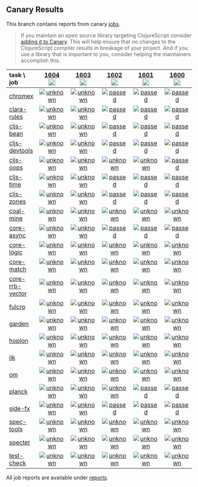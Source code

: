 ## Canary Results

This branch contains reports from canary [jobs](https://github.com/cljs-oss/canary/tree/jobs).

> If you maintain an open source library targeting ClojureScript consider [adding it to Canary](https://github.com/cljs-oss/canary/tree/master#how-to-participate). This will help ensure that no changes to the ClojureScript compiler results in breakage of your project. And if you use a library that is important to you, consider helping the maintainers accomplish this.

[//]: # (begin_overview_table)

| task \ job | <a href="reports/2020/11/20/job-001604-1.10.825-5e88d338" title="job #1604&#xA;&#xA;job&#xA;&#xA;requested by BinaryAge Bot (@babot) on 2020-11-20T11:06:18Z">1604<br/><img width=20 height=20 src="https://avatars0.githubusercontent.com/u/1476765?v=4&s=60"></a> | <a href="reports/2020/11/19/job-001603-1.10.825-5e88d338" title="job #1603&#xA;&#xA;job&#xA;&#xA;requested by BinaryAge Bot (@babot) on 2020-11-19T11:06:10Z">1603<br/><img width=20 height=20 src="https://avatars0.githubusercontent.com/u/1476765?v=4&s=60"></a> | <a href="reports/2020/11/18/job-001602-1.10.825-5e88d338" title="job #1602&#xA;&#xA;job&#xA;&#xA;requested by BinaryAge Bot (@babot) on 2020-11-18T11:06:15Z">1602<br/><img width=20 height=20 src="https://avatars0.githubusercontent.com/u/1476765?v=4&s=60"></a> | <a href="reports/2020/11/17/job-001601-1.10.825-5e88d338" title="job #1601&#xA;&#xA;job&#xA;&#xA;requested by BinaryAge Bot (@babot) on 2020-11-17T11:06:04Z">1601<br/><img width=20 height=20 src="https://avatars0.githubusercontent.com/u/1476765?v=4&s=60"></a> | <a href="reports/2020/11/16/job-001600-1.10.825-5e88d338" title="job #1600&#xA;&#xA;job&#xA;&#xA;requested by BinaryAge Bot (@babot) on 2020-11-16T11:06:07Z">1600<br/><img width=20 height=20 src="https://avatars0.githubusercontent.com/u/1476765?v=4&s=60"></a> | <a href="reports/2020/11/15/job-001599-1.10.825-5e88d338" title="job #1599&#xA;&#xA;job&#xA;&#xA;requested by BinaryAge Bot (@babot) on 2020-11-15T11:05:57Z">1599<br/><img width=20 height=20 src="https://avatars0.githubusercontent.com/u/1476765?v=4&s=60"></a> | <a href="reports/2020/11/14/job-001598-1.10.825-5e88d338" title="job #1598&#xA;&#xA;job&#xA;&#xA;requested by BinaryAge Bot (@babot) on 2020-11-14T11:05:51Z">1598<br/><img width=20 height=20 src="https://avatars0.githubusercontent.com/u/1476765?v=4&s=60"></a> | <a href="reports/2020/11/13/job-001597-1.10.825-5e88d338" title="job #1597&#xA;&#xA;job&#xA;&#xA;requested by BinaryAge Bot (@babot) on 2020-11-13T11:05:54Z">1597<br/><img width=20 height=20 src="https://avatars0.githubusercontent.com/u/1476765?v=4&s=60"></a> | <a href="reports/2020/11/12/job-001596-1.10.825-5e88d338" title="job #1596&#xA;&#xA;job&#xA;&#xA;requested by BinaryAge Bot (@babot) on 2020-11-12T11:05:45Z">1596<br/><img width=20 height=20 src="https://avatars0.githubusercontent.com/u/1476765?v=4&s=60"></a> | <a href="reports/2020/11/11/job-001595-1.10.825-5e88d338" title="job #1595&#xA;&#xA;job&#xA;&#xA;requested by BinaryAge Bot (@babot) on 2020-11-11T11:05:44Z">1595<br/><img width=20 height=20 src="https://avatars0.githubusercontent.com/u/1476765?v=4&s=60"></a> |
| :--- | :---: | :---: | :---: | :---: | :---: | :---: | :---: | :---: | :---: | :---: |
| [chromex](https://github.com/binaryage/chromex) | <a href="reports/2020/11/20/job-001604-1.10.825-5e88d338#-chromex"><img title="unknown" src="http://box.binaryage.com/s-unknown.svg"><a> | <a href="reports/2020/11/19/job-001603-1.10.825-5e88d338#-chromex"><img title="unknown" src="http://box.binaryage.com/s-unknown.svg"><a> | <a href="reports/2020/11/18/job-001602-1.10.825-5e88d338#-chromex"><img title="passed" src="http://box.binaryage.com/s-passed.svg"><a> | <a href="reports/2020/11/17/job-001601-1.10.825-5e88d338#-chromex"><img title="passed" src="http://box.binaryage.com/s-passed.svg"><a> | <a href="reports/2020/11/16/job-001600-1.10.825-5e88d338#-chromex"><img title="passed" src="http://box.binaryage.com/s-passed.svg"><a> | <a href="reports/2020/11/15/job-001599-1.10.825-5e88d338#-chromex"><img title="passed" src="http://box.binaryage.com/s-passed.svg"><a> | <a href="reports/2020/11/14/job-001598-1.10.825-5e88d338#-chromex"><img title="passed" src="http://box.binaryage.com/s-passed.svg"><a> | <a href="reports/2020/11/13/job-001597-1.10.825-5e88d338#-chromex"><img title="passed" src="http://box.binaryage.com/s-passed.svg"><a> | <a href="reports/2020/11/12/job-001596-1.10.825-5e88d338#-chromex"><img title="unknown" src="http://box.binaryage.com/s-unknown.svg"><a> | <a href="reports/2020/11/11/job-001595-1.10.825-5e88d338#-chromex"><img title="unknown" src="http://box.binaryage.com/s-unknown.svg"><a> |
| [clara-rules](https://github.com/cerner/clara-rules) | <a href="reports/2020/11/20/job-001604-1.10.825-5e88d338#-clara-rules"><img title="unknown" src="http://box.binaryage.com/s-unknown.svg"><a> | <a href="reports/2020/11/19/job-001603-1.10.825-5e88d338#-clara-rules"><img title="unknown" src="http://box.binaryage.com/s-unknown.svg"><a> | <a href="reports/2020/11/18/job-001602-1.10.825-5e88d338#-clara-rules"><img title="passed" src="http://box.binaryage.com/s-passed.svg"><a> | <a href="reports/2020/11/17/job-001601-1.10.825-5e88d338#-clara-rules"><img title="passed" src="http://box.binaryage.com/s-passed.svg"><a> | <a href="reports/2020/11/16/job-001600-1.10.825-5e88d338#-clara-rules"><img title="passed" src="http://box.binaryage.com/s-passed.svg"><a> | <a href="reports/2020/11/15/job-001599-1.10.825-5e88d338#-clara-rules"><img title="passed" src="http://box.binaryage.com/s-passed.svg"><a> | <a href="reports/2020/11/14/job-001598-1.10.825-5e88d338#-clara-rules"><img title="passed" src="http://box.binaryage.com/s-passed.svg"><a> | <a href="reports/2020/11/13/job-001597-1.10.825-5e88d338#-clara-rules"><img title="passed" src="http://box.binaryage.com/s-passed.svg"><a> | <a href="reports/2020/11/12/job-001596-1.10.825-5e88d338#-clara-rules"><img title="unknown" src="http://box.binaryage.com/s-unknown.svg"><a> | <a href="reports/2020/11/11/job-001595-1.10.825-5e88d338#-clara-rules"><img title="unknown" src="http://box.binaryage.com/s-unknown.svg"><a> |
| [cljs-bean](https://github.com/mfikes/cljs-bean) | <a href="reports/2020/11/20/job-001604-1.10.825-5e88d338#-cljs-bean"><img title="unknown" src="http://box.binaryage.com/s-unknown.svg"><a> | <a href="reports/2020/11/19/job-001603-1.10.825-5e88d338#-cljs-bean"><img title="unknown" src="http://box.binaryage.com/s-unknown.svg"><a> | <a href="reports/2020/11/18/job-001602-1.10.825-5e88d338#-cljs-bean"><img title="passed" src="http://box.binaryage.com/s-passed.svg"><a> | <a href="reports/2020/11/17/job-001601-1.10.825-5e88d338#-cljs-bean"><img title="passed" src="http://box.binaryage.com/s-passed.svg"><a> | <a href="reports/2020/11/16/job-001600-1.10.825-5e88d338#-cljs-bean"><img title="passed" src="http://box.binaryage.com/s-passed.svg"><a> | <a href="reports/2020/11/15/job-001599-1.10.825-5e88d338#-cljs-bean"><img title="passed" src="http://box.binaryage.com/s-passed.svg"><a> | <a href="reports/2020/11/14/job-001598-1.10.825-5e88d338#-cljs-bean"><img title="passed" src="http://box.binaryage.com/s-passed.svg"><a> | <a href="reports/2020/11/13/job-001597-1.10.825-5e88d338#-cljs-bean"><img title="passed" src="http://box.binaryage.com/s-passed.svg"><a> | <a href="reports/2020/11/12/job-001596-1.10.825-5e88d338#-cljs-bean"><img title="unknown" src="http://box.binaryage.com/s-unknown.svg"><a> | <a href="reports/2020/11/11/job-001595-1.10.825-5e88d338#-cljs-bean"><img title="unknown" src="http://box.binaryage.com/s-unknown.svg"><a> |
| [cljs-devtools](https://github.com/binaryage/cljs-devtools) | <a href="reports/2020/11/20/job-001604-1.10.825-5e88d338#-cljs-devtools"><img title="unknown" src="http://box.binaryage.com/s-unknown.svg"><a> | <a href="reports/2020/11/19/job-001603-1.10.825-5e88d338#-cljs-devtools"><img title="unknown" src="http://box.binaryage.com/s-unknown.svg"><a> | <a href="reports/2020/11/18/job-001602-1.10.825-5e88d338#-cljs-devtools"><img title="passed" src="http://box.binaryage.com/s-passed.svg"><a> | <a href="reports/2020/11/17/job-001601-1.10.825-5e88d338#-cljs-devtools"><img title="passed" src="http://box.binaryage.com/s-passed.svg"><a> | <a href="reports/2020/11/16/job-001600-1.10.825-5e88d338#-cljs-devtools"><img title="passed" src="http://box.binaryage.com/s-passed.svg"><a> | <a href="reports/2020/11/15/job-001599-1.10.825-5e88d338#-cljs-devtools"><img title="passed" src="http://box.binaryage.com/s-passed.svg"><a> | <a href="reports/2020/11/14/job-001598-1.10.825-5e88d338#-cljs-devtools"><img title="passed" src="http://box.binaryage.com/s-passed.svg"><a> | <a href="reports/2020/11/13/job-001597-1.10.825-5e88d338#-cljs-devtools"><img title="passed" src="http://box.binaryage.com/s-passed.svg"><a> | <a href="reports/2020/11/12/job-001596-1.10.825-5e88d338#-cljs-devtools"><img title="unknown" src="http://box.binaryage.com/s-unknown.svg"><a> | <a href="reports/2020/11/11/job-001595-1.10.825-5e88d338#-cljs-devtools"><img title="unknown" src="http://box.binaryage.com/s-unknown.svg"><a> |
| [cljs-oops](https://github.com/binaryage/cljs-oops) | <a href="reports/2020/11/20/job-001604-1.10.825-5e88d338#-cljs-oops"><img title="unknown" src="http://box.binaryage.com/s-unknown.svg"><a> | <a href="reports/2020/11/19/job-001603-1.10.825-5e88d338#-cljs-oops"><img title="unknown" src="http://box.binaryage.com/s-unknown.svg"><a> | <a href="reports/2020/11/18/job-001602-1.10.825-5e88d338#-cljs-oops"><img title="unknown" src="http://box.binaryage.com/s-unknown.svg"><a> | <a href="reports/2020/11/17/job-001601-1.10.825-5e88d338#-cljs-oops"><img title="unknown" src="http://box.binaryage.com/s-unknown.svg"><a> | <a href="reports/2020/11/16/job-001600-1.10.825-5e88d338#-cljs-oops"><img title="passed" src="http://box.binaryage.com/s-passed.svg"><a> | <a href="reports/2020/11/15/job-001599-1.10.825-5e88d338#-cljs-oops"><img title="passed" src="http://box.binaryage.com/s-passed.svg"><a> | <a href="reports/2020/11/14/job-001598-1.10.825-5e88d338#-cljs-oops"><img title="passed" src="http://box.binaryage.com/s-passed.svg"><a> | <a href="reports/2020/11/13/job-001597-1.10.825-5e88d338#-cljs-oops"><img title="unknown" src="http://box.binaryage.com/s-unknown.svg"><a> | <a href="reports/2020/11/12/job-001596-1.10.825-5e88d338#-cljs-oops"><img title="unknown" src="http://box.binaryage.com/s-unknown.svg"><a> | <a href="reports/2020/11/11/job-001595-1.10.825-5e88d338#-cljs-oops"><img title="unknown" src="http://box.binaryage.com/s-unknown.svg"><a> |
| [cljs-time](https://github.com/andrewmcveigh/cljs-time) | <a href="reports/2020/11/20/job-001604-1.10.825-5e88d338#-cljs-time"><img title="unknown" src="http://box.binaryage.com/s-unknown.svg"><a> | <a href="reports/2020/11/19/job-001603-1.10.825-5e88d338#-cljs-time"><img title="unknown" src="http://box.binaryage.com/s-unknown.svg"><a> | <a href="reports/2020/11/18/job-001602-1.10.825-5e88d338#-cljs-time"><img title="passed" src="http://box.binaryage.com/s-passed.svg"><a> | <a href="reports/2020/11/17/job-001601-1.10.825-5e88d338#-cljs-time"><img title="passed" src="http://box.binaryage.com/s-passed.svg"><a> | <a href="reports/2020/11/16/job-001600-1.10.825-5e88d338#-cljs-time"><img title="passed" src="http://box.binaryage.com/s-passed.svg"><a> | <a href="reports/2020/11/15/job-001599-1.10.825-5e88d338#-cljs-time"><img title="passed" src="http://box.binaryage.com/s-passed.svg"><a> | <a href="reports/2020/11/14/job-001598-1.10.825-5e88d338#-cljs-time"><img title="passed" src="http://box.binaryage.com/s-passed.svg"><a> | <a href="reports/2020/11/13/job-001597-1.10.825-5e88d338#-cljs-time"><img title="passed" src="http://box.binaryage.com/s-passed.svg"><a> | <a href="reports/2020/11/12/job-001596-1.10.825-5e88d338#-cljs-time"><img title="unknown" src="http://box.binaryage.com/s-unknown.svg"><a> | <a href="reports/2020/11/11/job-001595-1.10.825-5e88d338#-cljs-time"><img title="unknown" src="http://box.binaryage.com/s-unknown.svg"><a> |
| [cljs-zones](https://github.com/binaryage/cljs-zones) | <a href="reports/2020/11/20/job-001604-1.10.825-5e88d338#-cljs-zones"><img title="unknown" src="http://box.binaryage.com/s-unknown.svg"><a> | <a href="reports/2020/11/19/job-001603-1.10.825-5e88d338#-cljs-zones"><img title="unknown" src="http://box.binaryage.com/s-unknown.svg"><a> | <a href="reports/2020/11/18/job-001602-1.10.825-5e88d338#-cljs-zones"><img title="passed" src="http://box.binaryage.com/s-passed.svg"><a> | <a href="reports/2020/11/17/job-001601-1.10.825-5e88d338#-cljs-zones"><img title="passed" src="http://box.binaryage.com/s-passed.svg"><a> | <a href="reports/2020/11/16/job-001600-1.10.825-5e88d338#-cljs-zones"><img title="passed" src="http://box.binaryage.com/s-passed.svg"><a> | <a href="reports/2020/11/15/job-001599-1.10.825-5e88d338#-cljs-zones"><img title="passed" src="http://box.binaryage.com/s-passed.svg"><a> | <a href="reports/2020/11/14/job-001598-1.10.825-5e88d338#-cljs-zones"><img title="passed" src="http://box.binaryage.com/s-passed.svg"><a> | <a href="reports/2020/11/13/job-001597-1.10.825-5e88d338#-cljs-zones"><img title="passed" src="http://box.binaryage.com/s-passed.svg"><a> | <a href="reports/2020/11/12/job-001596-1.10.825-5e88d338#-cljs-zones"><img title="unknown" src="http://box.binaryage.com/s-unknown.svg"><a> | <a href="reports/2020/11/11/job-001595-1.10.825-5e88d338#-cljs-zones"><img title="unknown" src="http://box.binaryage.com/s-unknown.svg"><a> |
| [coal-mine](https://github.com/mfikes/coal-mine) | <a href="reports/2020/11/20/job-001604-1.10.825-5e88d338#-coal-mine"><img title="unknown" src="http://box.binaryage.com/s-unknown.svg"><a> | <a href="reports/2020/11/19/job-001603-1.10.825-5e88d338#-coal-mine"><img title="unknown" src="http://box.binaryage.com/s-unknown.svg"><a> | <a href="reports/2020/11/18/job-001602-1.10.825-5e88d338#-coal-mine"><img title="unknown" src="http://box.binaryage.com/s-unknown.svg"><a> | <a href="reports/2020/11/17/job-001601-1.10.825-5e88d338#-coal-mine"><img title="unknown" src="http://box.binaryage.com/s-unknown.svg"><a> | <a href="reports/2020/11/16/job-001600-1.10.825-5e88d338#-coal-mine"><img title="unknown" src="http://box.binaryage.com/s-unknown.svg"><a> | <a href="reports/2020/11/15/job-001599-1.10.825-5e88d338#-coal-mine"><img title="passed" src="http://box.binaryage.com/s-passed.svg"><a> | <a href="reports/2020/11/14/job-001598-1.10.825-5e88d338#-coal-mine"><img title="passed" src="http://box.binaryage.com/s-passed.svg"><a> | <a href="reports/2020/11/13/job-001597-1.10.825-5e88d338#-coal-mine"><img title="unknown" src="http://box.binaryage.com/s-unknown.svg"><a> | <a href="reports/2020/11/12/job-001596-1.10.825-5e88d338#-coal-mine"><img title="unknown" src="http://box.binaryage.com/s-unknown.svg"><a> | <a href="reports/2020/11/11/job-001595-1.10.825-5e88d338#-coal-mine"><img title="unknown" src="http://box.binaryage.com/s-unknown.svg"><a> |
| [core-async](https://github.com/clojure/core.async) | <a href="reports/2020/11/20/job-001604-1.10.825-5e88d338#-core-async"><img title="unknown" src="http://box.binaryage.com/s-unknown.svg"><a> | <a href="reports/2020/11/19/job-001603-1.10.825-5e88d338#-core-async"><img title="unknown" src="http://box.binaryage.com/s-unknown.svg"><a> | <a href="reports/2020/11/18/job-001602-1.10.825-5e88d338#-core-async"><img title="passed" src="http://box.binaryage.com/s-passed.svg"><a> | <a href="reports/2020/11/17/job-001601-1.10.825-5e88d338#-core-async"><img title="passed" src="http://box.binaryage.com/s-passed.svg"><a> | <a href="reports/2020/11/16/job-001600-1.10.825-5e88d338#-core-async"><img title="passed" src="http://box.binaryage.com/s-passed.svg"><a> | <a href="reports/2020/11/15/job-001599-1.10.825-5e88d338#-core-async"><img title="passed" src="http://box.binaryage.com/s-passed.svg"><a> | <a href="reports/2020/11/14/job-001598-1.10.825-5e88d338#-core-async"><img title="passed" src="http://box.binaryage.com/s-passed.svg"><a> | <a href="reports/2020/11/13/job-001597-1.10.825-5e88d338#-core-async"><img title="passed" src="http://box.binaryage.com/s-passed.svg"><a> | <a href="reports/2020/11/12/job-001596-1.10.825-5e88d338#-core-async"><img title="passed" src="http://box.binaryage.com/s-passed.svg"><a> | <a href="reports/2020/11/11/job-001595-1.10.825-5e88d338#-core-async"><img title="unknown" src="http://box.binaryage.com/s-unknown.svg"><a> |
| [core-logic](https://github.com/clojure/core.logic) | <a href="reports/2020/11/20/job-001604-1.10.825-5e88d338#-core-logic"><img title="unknown" src="http://box.binaryage.com/s-unknown.svg"><a> | <a href="reports/2020/11/19/job-001603-1.10.825-5e88d338#-core-logic"><img title="unknown" src="http://box.binaryage.com/s-unknown.svg"><a> | <a href="reports/2020/11/18/job-001602-1.10.825-5e88d338#-core-logic"><img title="unknown" src="http://box.binaryage.com/s-unknown.svg"><a> | <a href="reports/2020/11/17/job-001601-1.10.825-5e88d338#-core-logic"><img title="unknown" src="http://box.binaryage.com/s-unknown.svg"><a> | <a href="reports/2020/11/16/job-001600-1.10.825-5e88d338#-core-logic"><img title="unknown" src="http://box.binaryage.com/s-unknown.svg"><a> | <a href="reports/2020/11/15/job-001599-1.10.825-5e88d338#-core-logic"><img title="passed" src="http://box.binaryage.com/s-passed.svg"><a> | <a href="reports/2020/11/14/job-001598-1.10.825-5e88d338#-core-logic"><img title="passed" src="http://box.binaryage.com/s-passed.svg"><a> | <a href="reports/2020/11/13/job-001597-1.10.825-5e88d338#-core-logic"><img title="unknown" src="http://box.binaryage.com/s-unknown.svg"><a> | <a href="reports/2020/11/12/job-001596-1.10.825-5e88d338#-core-logic"><img title="unknown" src="http://box.binaryage.com/s-unknown.svg"><a> | <a href="reports/2020/11/11/job-001595-1.10.825-5e88d338#-core-logic"><img title="unknown" src="http://box.binaryage.com/s-unknown.svg"><a> |
| [core-match](https://github.com/clojure/core.match) | <a href="reports/2020/11/20/job-001604-1.10.825-5e88d338#-core-match"><img title="unknown" src="http://box.binaryage.com/s-unknown.svg"><a> | <a href="reports/2020/11/19/job-001603-1.10.825-5e88d338#-core-match"><img title="unknown" src="http://box.binaryage.com/s-unknown.svg"><a> | <a href="reports/2020/11/18/job-001602-1.10.825-5e88d338#-core-match"><img title="unknown" src="http://box.binaryage.com/s-unknown.svg"><a> | <a href="reports/2020/11/17/job-001601-1.10.825-5e88d338#-core-match"><img title="unknown" src="http://box.binaryage.com/s-unknown.svg"><a> | <a href="reports/2020/11/16/job-001600-1.10.825-5e88d338#-core-match"><img title="unknown" src="http://box.binaryage.com/s-unknown.svg"><a> | <a href="reports/2020/11/15/job-001599-1.10.825-5e88d338#-core-match"><img title="passed" src="http://box.binaryage.com/s-passed.svg"><a> | <a href="reports/2020/11/14/job-001598-1.10.825-5e88d338#-core-match"><img title="passed" src="http://box.binaryage.com/s-passed.svg"><a> | <a href="reports/2020/11/13/job-001597-1.10.825-5e88d338#-core-match"><img title="unknown" src="http://box.binaryage.com/s-unknown.svg"><a> | <a href="reports/2020/11/12/job-001596-1.10.825-5e88d338#-core-match"><img title="unknown" src="http://box.binaryage.com/s-unknown.svg"><a> | <a href="reports/2020/11/11/job-001595-1.10.825-5e88d338#-core-match"><img title="unknown" src="http://box.binaryage.com/s-unknown.svg"><a> |
| [core-rrb-vector](https://github.com/clojure/core.rrb-vector) | <a href="reports/2020/11/20/job-001604-1.10.825-5e88d338#-core-rrb-vector"><img title="unknown" src="http://box.binaryage.com/s-unknown.svg"><a> | <a href="reports/2020/11/19/job-001603-1.10.825-5e88d338#-core-rrb-vector"><img title="unknown" src="http://box.binaryage.com/s-unknown.svg"><a> | <a href="reports/2020/11/18/job-001602-1.10.825-5e88d338#-core-rrb-vector"><img title="unknown" src="http://box.binaryage.com/s-unknown.svg"><a> | <a href="reports/2020/11/17/job-001601-1.10.825-5e88d338#-core-rrb-vector"><img title="unknown" src="http://box.binaryage.com/s-unknown.svg"><a> | <a href="reports/2020/11/16/job-001600-1.10.825-5e88d338#-core-rrb-vector"><img title="unknown" src="http://box.binaryage.com/s-unknown.svg"><a> | <a href="reports/2020/11/15/job-001599-1.10.825-5e88d338#-core-rrb-vector"><img title="passed" src="http://box.binaryage.com/s-passed.svg"><a> | <a href="reports/2020/11/14/job-001598-1.10.825-5e88d338#-core-rrb-vector"><img title="passed" src="http://box.binaryage.com/s-passed.svg"><a> | <a href="reports/2020/11/13/job-001597-1.10.825-5e88d338#-core-rrb-vector"><img title="unknown" src="http://box.binaryage.com/s-unknown.svg"><a> | <a href="reports/2020/11/12/job-001596-1.10.825-5e88d338#-core-rrb-vector"><img title="unknown" src="http://box.binaryage.com/s-unknown.svg"><a> | <a href="reports/2020/11/11/job-001595-1.10.825-5e88d338#-core-rrb-vector"><img title="unknown" src="http://box.binaryage.com/s-unknown.svg"><a> |
| [fulcro](https://github.com/fulcrologic/fulcro) | <a href="reports/2020/11/20/job-001604-1.10.825-5e88d338#-fulcro"><img title="unknown" src="http://box.binaryage.com/s-unknown.svg"><a> | <a href="reports/2020/11/19/job-001603-1.10.825-5e88d338#-fulcro"><img title="unknown" src="http://box.binaryage.com/s-unknown.svg"><a> | <a href="reports/2020/11/18/job-001602-1.10.825-5e88d338#-fulcro"><img title="unknown" src="http://box.binaryage.com/s-unknown.svg"><a> | <a href="reports/2020/11/17/job-001601-1.10.825-5e88d338#-fulcro"><img title="unknown" src="http://box.binaryage.com/s-unknown.svg"><a> | <a href="reports/2020/11/16/job-001600-1.10.825-5e88d338#-fulcro"><img title="unknown" src="http://box.binaryage.com/s-unknown.svg"><a> | <a href="reports/2020/11/15/job-001599-1.10.825-5e88d338#-fulcro"><img title="passed" src="http://box.binaryage.com/s-passed.svg"><a> | <a href="reports/2020/11/14/job-001598-1.10.825-5e88d338#-fulcro"><img title="passed" src="http://box.binaryage.com/s-passed.svg"><a> | <a href="reports/2020/11/13/job-001597-1.10.825-5e88d338#-fulcro"><img title="unknown" src="http://box.binaryage.com/s-unknown.svg"><a> | <a href="reports/2020/11/12/job-001596-1.10.825-5e88d338#-fulcro"><img title="unknown" src="http://box.binaryage.com/s-unknown.svg"><a> | <a href="reports/2020/11/11/job-001595-1.10.825-5e88d338#-fulcro"><img title="unknown" src="http://box.binaryage.com/s-unknown.svg"><a> |
| [garden](https://github.com/noprompt/garden) | <a href="reports/2020/11/20/job-001604-1.10.825-5e88d338#-garden"><img title="unknown" src="http://box.binaryage.com/s-unknown.svg"><a> | <a href="reports/2020/11/19/job-001603-1.10.825-5e88d338#-garden"><img title="unknown" src="http://box.binaryage.com/s-unknown.svg"><a> | <a href="reports/2020/11/18/job-001602-1.10.825-5e88d338#-garden"><img title="unknown" src="http://box.binaryage.com/s-unknown.svg"><a> | <a href="reports/2020/11/17/job-001601-1.10.825-5e88d338#-garden"><img title="unknown" src="http://box.binaryage.com/s-unknown.svg"><a> | <a href="reports/2020/11/16/job-001600-1.10.825-5e88d338#-garden"><img title="unknown" src="http://box.binaryage.com/s-unknown.svg"><a> | <a href="reports/2020/11/15/job-001599-1.10.825-5e88d338#-garden"><img title="passed" src="http://box.binaryage.com/s-passed.svg"><a> | <a href="reports/2020/11/14/job-001598-1.10.825-5e88d338#-garden"><img title="passed" src="http://box.binaryage.com/s-passed.svg"><a> | <a href="reports/2020/11/13/job-001597-1.10.825-5e88d338#-garden"><img title="unknown" src="http://box.binaryage.com/s-unknown.svg"><a> | <a href="reports/2020/11/12/job-001596-1.10.825-5e88d338#-garden"><img title="unknown" src="http://box.binaryage.com/s-unknown.svg"><a> | <a href="reports/2020/11/11/job-001595-1.10.825-5e88d338#-garden"><img title="unknown" src="http://box.binaryage.com/s-unknown.svg"><a> |
| [hoplon](https://github.com/hoplon/hoplon) | <a href="reports/2020/11/20/job-001604-1.10.825-5e88d338#-hoplon"><img title="unknown" src="http://box.binaryage.com/s-unknown.svg"><a> | <a href="reports/2020/11/19/job-001603-1.10.825-5e88d338#-hoplon"><img title="unknown" src="http://box.binaryage.com/s-unknown.svg"><a> | <a href="reports/2020/11/18/job-001602-1.10.825-5e88d338#-hoplon"><img title="unknown" src="http://box.binaryage.com/s-unknown.svg"><a> | <a href="reports/2020/11/17/job-001601-1.10.825-5e88d338#-hoplon"><img title="unknown" src="http://box.binaryage.com/s-unknown.svg"><a> | <a href="reports/2020/11/16/job-001600-1.10.825-5e88d338#-hoplon"><img title="unknown" src="http://box.binaryage.com/s-unknown.svg"><a> | <a href="reports/2020/11/15/job-001599-1.10.825-5e88d338#-hoplon"><img title="passed" src="http://box.binaryage.com/s-passed.svg"><a> | <a href="reports/2020/11/14/job-001598-1.10.825-5e88d338#-hoplon"><img title="passed" src="http://box.binaryage.com/s-passed.svg"><a> | <a href="reports/2020/11/13/job-001597-1.10.825-5e88d338#-hoplon"><img title="unknown" src="http://box.binaryage.com/s-unknown.svg"><a> | <a href="reports/2020/11/12/job-001596-1.10.825-5e88d338#-hoplon"><img title="unknown" src="http://box.binaryage.com/s-unknown.svg"><a> | <a href="reports/2020/11/11/job-001595-1.10.825-5e88d338#-hoplon"><img title="unknown" src="http://box.binaryage.com/s-unknown.svg"><a> |
| [ilk](https://github.com/mfikes/ilk) | <a href="reports/2020/11/20/job-001604-1.10.825-5e88d338#-ilk"><img title="unknown" src="http://box.binaryage.com/s-unknown.svg"><a> | <a href="reports/2020/11/19/job-001603-1.10.825-5e88d338#-ilk"><img title="unknown" src="http://box.binaryage.com/s-unknown.svg"><a> | <a href="reports/2020/11/18/job-001602-1.10.825-5e88d338#-ilk"><img title="unknown" src="http://box.binaryage.com/s-unknown.svg"><a> | <a href="reports/2020/11/17/job-001601-1.10.825-5e88d338#-ilk"><img title="unknown" src="http://box.binaryage.com/s-unknown.svg"><a> | <a href="reports/2020/11/16/job-001600-1.10.825-5e88d338#-ilk"><img title="unknown" src="http://box.binaryage.com/s-unknown.svg"><a> | <a href="reports/2020/11/15/job-001599-1.10.825-5e88d338#-ilk"><img title="passed" src="http://box.binaryage.com/s-passed.svg"><a> | <a href="reports/2020/11/14/job-001598-1.10.825-5e88d338#-ilk"><img title="passed" src="http://box.binaryage.com/s-passed.svg"><a> | <a href="reports/2020/11/13/job-001597-1.10.825-5e88d338#-ilk"><img title="unknown" src="http://box.binaryage.com/s-unknown.svg"><a> | <a href="reports/2020/11/12/job-001596-1.10.825-5e88d338#-ilk"><img title="unknown" src="http://box.binaryage.com/s-unknown.svg"><a> | <a href="reports/2020/11/11/job-001595-1.10.825-5e88d338#-ilk"><img title="unknown" src="http://box.binaryage.com/s-unknown.svg"><a> |
| [om](https://github.com/omcljs/om) | <a href="reports/2020/11/20/job-001604-1.10.825-5e88d338#-om"><img title="unknown" src="http://box.binaryage.com/s-unknown.svg"><a> | <a href="reports/2020/11/19/job-001603-1.10.825-5e88d338#-om"><img title="unknown" src="http://box.binaryage.com/s-unknown.svg"><a> | <a href="reports/2020/11/18/job-001602-1.10.825-5e88d338#-om"><img title="unknown" src="http://box.binaryage.com/s-unknown.svg"><a> | <a href="reports/2020/11/17/job-001601-1.10.825-5e88d338#-om"><img title="unknown" src="http://box.binaryage.com/s-unknown.svg"><a> | <a href="reports/2020/11/16/job-001600-1.10.825-5e88d338#-om"><img title="unknown" src="http://box.binaryage.com/s-unknown.svg"><a> | <a href="reports/2020/11/15/job-001599-1.10.825-5e88d338#-om"><img title="passed" src="http://box.binaryage.com/s-passed.svg"><a> | <a href="reports/2020/11/14/job-001598-1.10.825-5e88d338#-om"><img title="passed" src="http://box.binaryage.com/s-passed.svg"><a> | <a href="reports/2020/11/13/job-001597-1.10.825-5e88d338#-om"><img title="unknown" src="http://box.binaryage.com/s-unknown.svg"><a> | <a href="reports/2020/11/12/job-001596-1.10.825-5e88d338#-om"><img title="unknown" src="http://box.binaryage.com/s-unknown.svg"><a> | <a href="reports/2020/11/11/job-001595-1.10.825-5e88d338#-om"><img title="unknown" src="http://box.binaryage.com/s-unknown.svg"><a> |
| [planck](https://github.com/planck-repl/planck) | <a href="reports/2020/11/20/job-001604-1.10.825-5e88d338#-planck"><img title="unknown" src="http://box.binaryage.com/s-unknown.svg"><a> | <a href="reports/2020/11/19/job-001603-1.10.825-5e88d338#-planck"><img title="unknown" src="http://box.binaryage.com/s-unknown.svg"><a> | <a href="reports/2020/11/18/job-001602-1.10.825-5e88d338#-planck"><img title="unknown" src="http://box.binaryage.com/s-unknown.svg"><a> | <a href="reports/2020/11/17/job-001601-1.10.825-5e88d338#-planck"><img title="passed" src="http://box.binaryage.com/s-passed.svg"><a> | <a href="reports/2020/11/16/job-001600-1.10.825-5e88d338#-planck"><img title="passed" src="http://box.binaryage.com/s-passed.svg"><a> | <a href="reports/2020/11/15/job-001599-1.10.825-5e88d338#-planck"><img title="passed" src="http://box.binaryage.com/s-passed.svg"><a> | <a href="reports/2020/11/14/job-001598-1.10.825-5e88d338#-planck"><img title="passed" src="http://box.binaryage.com/s-passed.svg"><a> | <a href="reports/2020/11/13/job-001597-1.10.825-5e88d338#-planck"><img title="passed" src="http://box.binaryage.com/s-passed.svg"><a> | <a href="reports/2020/11/12/job-001596-1.10.825-5e88d338#-planck"><img title="unknown" src="http://box.binaryage.com/s-unknown.svg"><a> | <a href="reports/2020/11/11/job-001595-1.10.825-5e88d338#-planck"><img title="unknown" src="http://box.binaryage.com/s-unknown.svg"><a> |
| [side-fx](https://github.com/cljsrn/side-fx) | <a href="reports/2020/11/20/job-001604-1.10.825-5e88d338#-side-fx"><img title="unknown" src="http://box.binaryage.com/s-unknown.svg"><a> | <a href="reports/2020/11/19/job-001603-1.10.825-5e88d338#-side-fx"><img title="unknown" src="http://box.binaryage.com/s-unknown.svg"><a> | <a href="reports/2020/11/18/job-001602-1.10.825-5e88d338#-side-fx"><img title="passed" src="http://box.binaryage.com/s-passed.svg"><a> | <a href="reports/2020/11/17/job-001601-1.10.825-5e88d338#-side-fx"><img title="passed" src="http://box.binaryage.com/s-passed.svg"><a> | <a href="reports/2020/11/16/job-001600-1.10.825-5e88d338#-side-fx"><img title="passed" src="http://box.binaryage.com/s-passed.svg"><a> | <a href="reports/2020/11/15/job-001599-1.10.825-5e88d338#-side-fx"><img title="passed" src="http://box.binaryage.com/s-passed.svg"><a> | <a href="reports/2020/11/14/job-001598-1.10.825-5e88d338#-side-fx"><img title="passed" src="http://box.binaryage.com/s-passed.svg"><a> | <a href="reports/2020/11/13/job-001597-1.10.825-5e88d338#-side-fx"><img title="passed" src="http://box.binaryage.com/s-passed.svg"><a> | <a href="reports/2020/11/12/job-001596-1.10.825-5e88d338#-side-fx"><img title="passed" src="http://box.binaryage.com/s-passed.svg"><a> | <a href="reports/2020/11/11/job-001595-1.10.825-5e88d338#-side-fx"><img title="unknown" src="http://box.binaryage.com/s-unknown.svg"><a> |
| [spec-tools](https://github.com/metosin/spec-tools) | <a href="reports/2020/11/20/job-001604-1.10.825-5e88d338#-spec-tools"><img title="unknown" src="http://box.binaryage.com/s-unknown.svg"><a> | <a href="reports/2020/11/19/job-001603-1.10.825-5e88d338#-spec-tools"><img title="unknown" src="http://box.binaryage.com/s-unknown.svg"><a> | <a href="reports/2020/11/18/job-001602-1.10.825-5e88d338#-spec-tools"><img title="unknown" src="http://box.binaryage.com/s-unknown.svg"><a> | <a href="reports/2020/11/17/job-001601-1.10.825-5e88d338#-spec-tools"><img title="unknown" src="http://box.binaryage.com/s-unknown.svg"><a> | <a href="reports/2020/11/16/job-001600-1.10.825-5e88d338#-spec-tools"><img title="unknown" src="http://box.binaryage.com/s-unknown.svg"><a> | <a href="reports/2020/11/15/job-001599-1.10.825-5e88d338#-spec-tools"><img title="passed" src="http://box.binaryage.com/s-passed.svg"><a> | <a href="reports/2020/11/14/job-001598-1.10.825-5e88d338#-spec-tools"><img title="passed" src="http://box.binaryage.com/s-passed.svg"><a> | <a href="reports/2020/11/13/job-001597-1.10.825-5e88d338#-spec-tools"><img title="unknown" src="http://box.binaryage.com/s-unknown.svg"><a> | <a href="reports/2020/11/12/job-001596-1.10.825-5e88d338#-spec-tools"><img title="unknown" src="http://box.binaryage.com/s-unknown.svg"><a> | <a href="reports/2020/11/11/job-001595-1.10.825-5e88d338#-spec-tools"><img title="unknown" src="http://box.binaryage.com/s-unknown.svg"><a> |
| [specter](https://github.com/nathanmarz/specter) | <a href="reports/2020/11/20/job-001604-1.10.825-5e88d338#-specter"><img title="unknown" src="http://box.binaryage.com/s-unknown.svg"><a> | <a href="reports/2020/11/19/job-001603-1.10.825-5e88d338#-specter"><img title="unknown" src="http://box.binaryage.com/s-unknown.svg"><a> | <a href="reports/2020/11/18/job-001602-1.10.825-5e88d338#-specter"><img title="unknown" src="http://box.binaryage.com/s-unknown.svg"><a> | <a href="reports/2020/11/17/job-001601-1.10.825-5e88d338#-specter"><img title="unknown" src="http://box.binaryage.com/s-unknown.svg"><a> | <a href="reports/2020/11/16/job-001600-1.10.825-5e88d338#-specter"><img title="unknown" src="http://box.binaryage.com/s-unknown.svg"><a> | <a href="reports/2020/11/15/job-001599-1.10.825-5e88d338#-specter"><img title="passed" src="http://box.binaryage.com/s-passed.svg"><a> | <a href="reports/2020/11/14/job-001598-1.10.825-5e88d338#-specter"><img title="passed" src="http://box.binaryage.com/s-passed.svg"><a> | <a href="reports/2020/11/13/job-001597-1.10.825-5e88d338#-specter"><img title="unknown" src="http://box.binaryage.com/s-unknown.svg"><a> | <a href="reports/2020/11/12/job-001596-1.10.825-5e88d338#-specter"><img title="unknown" src="http://box.binaryage.com/s-unknown.svg"><a> | <a href="reports/2020/11/11/job-001595-1.10.825-5e88d338#-specter"><img title="unknown" src="http://box.binaryage.com/s-unknown.svg"><a> |
| [test-check](https://github.com/clojure/test.check) | <a href="reports/2020/11/20/job-001604-1.10.825-5e88d338#-test-check"><img title="unknown" src="http://box.binaryage.com/s-unknown.svg"><a> | <a href="reports/2020/11/19/job-001603-1.10.825-5e88d338#-test-check"><img title="unknown" src="http://box.binaryage.com/s-unknown.svg"><a> | <a href="reports/2020/11/18/job-001602-1.10.825-5e88d338#-test-check"><img title="unknown" src="http://box.binaryage.com/s-unknown.svg"><a> | <a href="reports/2020/11/17/job-001601-1.10.825-5e88d338#-test-check"><img title="unknown" src="http://box.binaryage.com/s-unknown.svg"><a> | <a href="reports/2020/11/16/job-001600-1.10.825-5e88d338#-test-check"><img title="unknown" src="http://box.binaryage.com/s-unknown.svg"><a> | <a href="reports/2020/11/15/job-001599-1.10.825-5e88d338#-test-check"><img title="passed" src="http://box.binaryage.com/s-passed.svg"><a> | <a href="reports/2020/11/14/job-001598-1.10.825-5e88d338#-test-check"><img title="passed" src="http://box.binaryage.com/s-passed.svg"><a> | <a href="reports/2020/11/13/job-001597-1.10.825-5e88d338#-test-check"><img title="unknown" src="http://box.binaryage.com/s-unknown.svg"><a> | <a href="reports/2020/11/12/job-001596-1.10.825-5e88d338#-test-check"><img title="unknown" src="http://box.binaryage.com/s-unknown.svg"><a> | <a href="reports/2020/11/11/job-001595-1.10.825-5e88d338#-test-check"><img title="unknown" src="http://box.binaryage.com/s-unknown.svg"><a> |

[//]: # (end_overview_table)

All job reports are available under [reports](reports).
